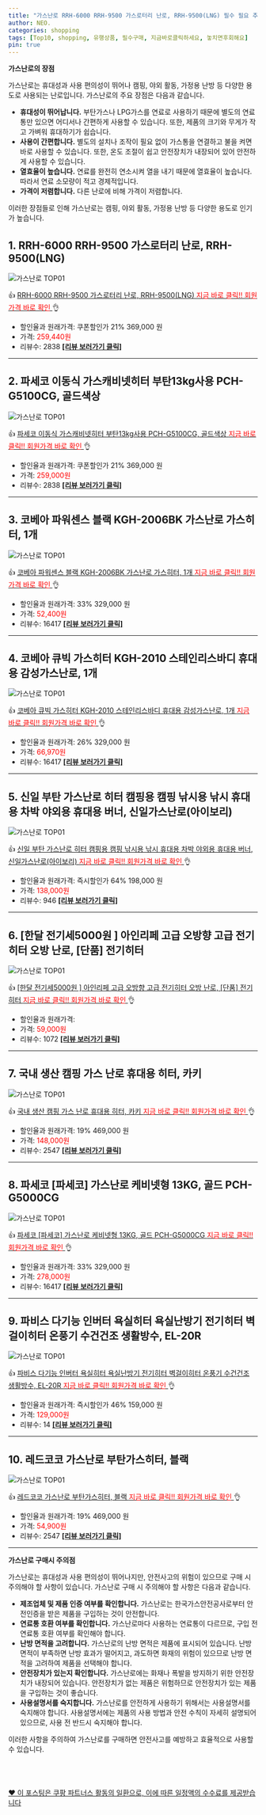 ```yaml
---
title: "가스난로 RRH-6000 RRH-9500 가스로터리 난로, RRH-9500(LNG) 필수 필요 추천 제품 비교 최저 가격 비교 장점 구매 후기 구매평"
author: NEO.
categories: shopping
tags: [Top10, shopping, 유행상품, 필수구매, 지금바로클릭하세요, 놓치면후회해요]
pin: true
---
```

**가스난로의 장점**

가스난로는 휴대성과 사용 편의성이 뛰어나 캠핑, 야외 활동, 가정용 난방 등 다양한 용도로 사용되는 난로입니다. 가스난로의 주요 장점은 다음과 같습니다.

* **휴대성이 뛰어납니다.** 부탄가스나 LPG가스를 연료로 사용하기 때문에 별도의 연료통만 있으면 어디서나 간편하게 사용할 수 있습니다. 또한, 제품의 크기와 무게가 작고 가벼워 휴대하기가 쉽습니다.
* **사용이 간편합니다.** 별도의 설치나 조작이 필요 없이 가스통을 연결하고 불을 켜면 바로 사용할 수 있습니다. 또한, 온도 조절이 쉽고 안전장치가 내장되어 있어 안전하게 사용할 수 있습니다.
* **열효율이 높습니다.** 연료를 완전히 연소시켜 열을 내기 때문에 열효율이 높습니다. 따라서 연료 소모량이 적고 경제적입니다.
* **가격이 저렴합니다.** 다른 난로에 비해 가격이 저렴합니다.

이러한 장점들로 인해 가스난로는 캠핑, 야외 활동, 가정용 난방 등 다양한 용도로 인기가 높습니다.

   

## 1. RRH-6000 RRH-9500 가스로터리 난로, RRH-9500(LNG)

![가스난로 TOP01](https://thumbnail9.coupangcdn.com/thumbnails/remote/490x490ex/image/vendor_inventory/5e79/6322caac5501d8265dd8b04d04ed71463da74142a7222f6bd46546240a3c.jpg)


👍 [RRH-6000 RRH-9500 가스로터리 난로, RRH-9500(LNG) <font color=red> 지금 바로 클릭!! 회원가격 바로 확인 </font> ](https://link.coupang.com/re/AFFSDP?lptag=AF3617701&subid=GithubCoopas&pageKey=7677833990&traceid=V0-153&itemId=20499486223&vendorItemId=5506057373) 👌 


- 할인율과 원래가격: 쿠폰할인가 21%  369,000   원
- 가격: <span style='color:red'>259,440원</span>
- 리뷰수: 2838  [**[리뷰 보러가기 클릭]**](https://link.coupang.com/re/AFFSDP?lptag=AF3617701&subid=GithubCoopas&pageKey=7677833990&traceid=V0-153&itemId=20499486223&vendorItemId=5506057373)

---


   

## 2. 파세코 이동식 가스캐비넷히터 부탄13kg사용 PCH-G5100CG, 골드색상

![가스난로 TOP01](https://thumbnail6.coupangcdn.com/thumbnails/remote/490x490ex/image/vendor_inventory/8677/38c3568c819a60994e93175acede0ede2781c28df39db48fcac50258c5c1.png)


👍 [파세코 이동식 가스캐비넷히터 부탄13kg사용 PCH-G5100CG, 골드색상 <font color=red> 지금 바로 클릭!! 회원가격 바로 확인 </font> ](https://link.coupang.com/re/AFFSDP?lptag=AF3617701&subid=GithubCoopas&pageKey=148728556&traceid=V0-153&itemId=430099003&vendorItemId=87973142424) 👌 


- 할인율과 원래가격: 쿠폰할인가 21%  369,000   원
- 가격: <span style='color:red'>259,000원</span>
- 리뷰수: 2838  [**[리뷰 보러가기 클릭]**](https://link.coupang.com/re/AFFSDP?lptag=AF3617701&subid=GithubCoopas&pageKey=148728556&traceid=V0-153&itemId=430099003&vendorItemId=87973142424)

---


   

## 3. 코베아 파워센스 블랙 KGH-2006BK 가스난로 가스히터, 1개

![가스난로 TOP01](https://thumbnail7.coupangcdn.com/thumbnails/remote/490x490ex/image/vendor_inventory/98b9/91305c896ac87470fc0038b7c2d88763e00b560e9886e3271d3ac196df1a.jpg)


👍 [코베아 파워센스 블랙 KGH-2006BK 가스난로 가스히터, 1개 <font color=red> 지금 바로 클릭!! 회원가격 바로 확인 </font> ](https://link.coupang.com/re/AFFSDP?lptag=AF3617701&subid=GithubCoopas&pageKey=1365625286&traceid=V0-153&itemId=2397690533&vendorItemId=71984653199) 👌 


- 할인율과 원래가격: 33%  329,000   원
- 가격: <span style='color:red'>52,400원</span>
- 리뷰수: 16417  [**[리뷰 보러가기 클릭]**](https://link.coupang.com/re/AFFSDP?lptag=AF3617701&subid=GithubCoopas&pageKey=1365625286&traceid=V0-153&itemId=2397690533&vendorItemId=71984653199)

---


   

## 4. 코베아 큐빅 가스히터 KGH-2010 스테인리스바디 휴대용 감성가스난로, 1개

![가스난로 TOP01](https://thumbnail8.coupangcdn.com/thumbnails/remote/490x490ex/image/vendor_inventory/b087/951df45cb3ef057f143fa565c3766f6a7af8be3df424c7377cbafcf51c5c.jpg)


👍 [코베아 큐빅 가스히터 KGH-2010 스테인리스바디 휴대용 감성가스난로, 1개 <font color=red> 지금 바로 클릭!! 회원가격 바로 확인 </font> ](https://link.coupang.com/re/AFFSDP?lptag=AF3617701&subid=GithubCoopas&pageKey=7230481779&traceid=V0-153&itemId=18345655532&vendorItemId=84018909526) 👌 


- 할인율과 원래가격: 26%  329,000   원
- 가격: <span style='color:red'>66,970원</span>
- 리뷰수: 16417  [**[리뷰 보러가기 클릭]**](https://link.coupang.com/re/AFFSDP?lptag=AF3617701&subid=GithubCoopas&pageKey=7230481779&traceid=V0-153&itemId=18345655532&vendorItemId=84018909526)

---


   

## 5. 신일 부탄 가스난로 히터 캠핑용 캠핑 낚시용 낚시 휴대용 차박 야외용 휴대용 버너, 신일가스난로(아이보리)

![가스난로 TOP01](https://thumbnail7.coupangcdn.com/thumbnails/remote/490x490ex/image/vendor_inventory/3fb7/791ba756b061089f79c99165b17f2c85b7709602f96961ae6811898bf94f.jpg)


👍 [신일 부탄 가스난로 히터 캠핑용 캠핑 낚시용 낚시 휴대용 차박 야외용 휴대용 버너, 신일가스난로(아이보리) <font color=red> 지금 바로 클릭!! 회원가격 바로 확인 </font> ](https://link.coupang.com/re/AFFSDP?lptag=AF3617701&subid=GithubCoopas&pageKey=7623730553&traceid=V0-153&itemId=20218121266&vendorItemId=87307785551) 👌 


- 할인율과 원래가격: 즉시할인가 64%  198,000   원
- 가격: <span style='color:red'>138,000원</span>
- 리뷰수: 946  [**[리뷰 보러가기 클릭]**](https://link.coupang.com/re/AFFSDP?lptag=AF3617701&subid=GithubCoopas&pageKey=7623730553&traceid=V0-153&itemId=20218121266&vendorItemId=87307785551)

---


   

## 6. [한달 전기세5000원 ] 아인리페 고급 오방향 고급 전기히터 오방 난로, [단품] 전기히터

![가스난로 TOP01](https://thumbnail6.coupangcdn.com/thumbnails/remote/490x490ex/image/vendor_inventory/7d2d/ff60a214d01a95ddc5b364e436757a57a7034e50850e73d5559074799feb.png)


👍 [[한달 전기세5000원 ] 아인리페 고급 오방향 고급 전기히터 오방 난로, [단품] 전기히터 <font color=red> 지금 바로 클릭!! 회원가격 바로 확인 </font> ](https://link.coupang.com/re/AFFSDP?lptag=AF3617701&subid=GithubCoopas&pageKey=7707721095&traceid=V0-153&itemId=20653096996&vendorItemId=87726075288) 👌 


- 할인율과 원래가격: 
- 가격: <span style='color:red'>59,000원</span>
- 리뷰수: 1072  [**[리뷰 보러가기 클릭]**](https://link.coupang.com/re/AFFSDP?lptag=AF3617701&subid=GithubCoopas&pageKey=7707721095&traceid=V0-153&itemId=20653096996&vendorItemId=87726075288)

---


   

## 7. 국내 생산 캠핑 가스 난로 휴대용 히터, 카키

![가스난로 TOP01](https://thumbnail9.coupangcdn.com/thumbnails/remote/490x490ex/image/vendor_inventory/f30b/bbdd04e69a3bf3a1f51f7d54213f67ce5d2b6ca38ecd320ed86da9c44559.jpg)


👍 [국내 생산 캠핑 가스 난로 휴대용 히터, 카키 <font color=red> 지금 바로 클릭!! 회원가격 바로 확인 </font> ](https://link.coupang.com/re/AFFSDP?lptag=AF3617701&subid=GithubCoopas&pageKey=7672274450&traceid=V0-153&itemId=20470197606&vendorItemId=87307318900) 👌 


- 할인율과 원래가격: 19%  469,000   원
- 가격: <span style='color:red'>148,000원</span>
- 리뷰수: 2547  [**[리뷰 보러가기 클릭]**](https://link.coupang.com/re/AFFSDP?lptag=AF3617701&subid=GithubCoopas&pageKey=7672274450&traceid=V0-153&itemId=20470197606&vendorItemId=87307318900)

---


   

## 8. 파세코 [파세코] 가스난로 케비넷형 13KG, 골드 PCH-G5000CG

![가스난로 TOP01](https://thumbnail9.coupangcdn.com/thumbnails/remote/490x490ex/image/vendor_inventory/images/2018/10/24/14/3/8846dd73-f51c-479e-a649-9d86a1f6bbee.jpg)


👍 [파세코 [파세코] 가스난로 케비넷형 13KG, 골드 PCH-G5000CG <font color=red> 지금 바로 클릭!! 회원가격 바로 확인 </font> ](https://link.coupang.com/re/AFFSDP?lptag=AF3617701&subid=GithubCoopas&pageKey=144152289&traceid=V0-153&itemId=430034287&vendorItemId=4060240112) 👌 


- 할인율과 원래가격: 33%  329,000   원
- 가격: <span style='color:red'>278,000원</span>
- 리뷰수: 16417  [**[리뷰 보러가기 클릭]**](https://link.coupang.com/re/AFFSDP?lptag=AF3617701&subid=GithubCoopas&pageKey=144152289&traceid=V0-153&itemId=430034287&vendorItemId=4060240112)

---


   

## 9. 파비스 다기능 인버터 욕실히터 욕실난방기 전기히터 벽걸이히터 온풍기 수건건조 생활방수, EL-20R

![가스난로 TOP01](https://thumbnail8.coupangcdn.com/thumbnails/remote/490x490ex/image/vendor_inventory/d5d6/7d1555a733bd23c6814b08915bc5ec8e9cf65628334cdea2fe6d260cdb96.jpg)


👍 [파비스 다기능 인버터 욕실히터 욕실난방기 전기히터 벽걸이히터 온풍기 수건건조 생활방수, EL-20R <font color=red> 지금 바로 클릭!! 회원가격 바로 확인 </font> ](https://link.coupang.com/re/AFFSDP?lptag=AF3617701&subid=GithubCoopas&pageKey=7087184549&traceid=V0-153&itemId=20421326561&vendorItemId=87502889951) 👌 


- 할인율과 원래가격: 즉시할인가 46%  159,000   원
- 가격: <span style='color:red'>129,000원</span>
- 리뷰수: 14  [**[리뷰 보러가기 클릭]**](https://link.coupang.com/re/AFFSDP?lptag=AF3617701&subid=GithubCoopas&pageKey=7087184549&traceid=V0-153&itemId=20421326561&vendorItemId=87502889951)

---


   

## 10. 레드코코 가스난로 부탄가스히터, 블랙

![가스난로 TOP01](https://thumbnail9.coupangcdn.com/thumbnails/remote/490x490ex/image/vendor_inventory/eef5/81004316afd06cb075ce81adee57d52aed8702800c4247f997c48fe603ef.jpg)


👍 [레드코코 가스난로 부탄가스히터, 블랙 <font color=red> 지금 바로 클릭!! 회원가격 바로 확인 </font> ](https://link.coupang.com/re/AFFSDP?lptag=AF3617701&subid=GithubCoopas&pageKey=7568380895&traceid=V0-153&itemId=19953919175&vendorItemId=87256178261) 👌 


- 할인율과 원래가격: 19%  469,000   원
- 가격: <span style='color:red'>54,900원</span>
- 리뷰수: 2547  [**[리뷰 보러가기 클릭]**](https://link.coupang.com/re/AFFSDP?lptag=AF3617701&subid=GithubCoopas&pageKey=7568380895&traceid=V0-153&itemId=19953919175&vendorItemId=87256178261)

---
**가스난로 구매시 주의점**

가스난로는 휴대성과 사용 편의성이 뛰어나지만, 안전사고의 위험이 있으므로 구매 시 주의해야 할 사항이 있습니다. 가스난로 구매 시 주의해야 할 사항은 다음과 같습니다.

* **제조업체 및 제품 인증 여부를 확인합니다.** 가스난로는 한국가스안전공사로부터 안전인증을 받은 제품을 구입하는 것이 안전합니다.
* **연료통 호환 여부를 확인합니다.** 가스난로마다 사용하는 연료통이 다르므로, 구입 전 연료통 호환 여부를 확인해야 합니다.
* **난방 면적을 고려합니다.** 가스난로의 난방 면적은 제품에 표시되어 있습니다. 난방 면적이 부족하면 난방 효과가 떨어지고, 과도하면 화재의 위험이 있으므로 난방 면적을 고려하여 제품을 선택해야 합니다.
* **안전장치가 있는지 확인합니다.** 가스난로에는 화재나 폭발을 방지하기 위한 안전장치가 내장되어 있습니다. 안전장치가 없는 제품은 위험하므로 안전장치가 있는 제품을 구입하는 것이 좋습니다.
* **사용설명서를 숙지합니다.** 가스난로를 안전하게 사용하기 위해서는 사용설명서를 숙지해야 합니다. 사용설명서에는 제품의 사용 방법과 안전 수칙이 자세히 설명되어 있으므로, 사용 전 반드시 숙지해야 합니다.

이러한 사항을 주의하여 가스난로를 구매하면 안전사고를 예방하고 효율적으로 사용할 수 있습니다.<br><br><br><br><br> [ ❤  이 포스팅은 쿠팡 파트너스 활동의 일환으로, 이에 따른 일정액의 수수료를 제공받습니다](https://link.coupang.com/a/bcEFyh)